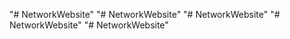 "# NetworkWebsite" 
"# NetworkWebsite" 
"# NetworkWebsite" 
"# NetworkWebsite" 
"# NetworkWebsite" 
